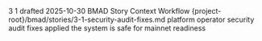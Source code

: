<story-context id="bmad/bmm/workflows/4-implementation/story-context/template" v="1.0">
  <metadata>
    <epicId>3</epicId>
    <storyId>1</storyId>
    <title>security-audit-fixes</title>
    <status>drafted</status>
    <generatedAt>2025-10-30</generatedAt>
    <generator>BMAD Story Context Workflow</generator>
    <sourceStoryPath>{project-root}/bmad/stories/3-1-security-audit-fixes.md</sourceStoryPath>
  </metadata>

  <story>
    <asA>platform operator</asA>
    <iWant>security audit fixes applied</iWant>
    <soThat>the system is safe for mainnet readiness</soThat>
    <tasks></tasks>
  </story>

  <acceptanceCriteria></acceptanceCriteria>

  <artifacts>
    <docs></docs>
    <code></code>
    <dependencies></dependencies>
  </artifacts>

  <constraints></constraints>
  <interfaces></interfaces>
  <tests>
    <standards></standards>
    <locations></locations>
    <ideas></ideas>
  </tests>
</story-context>

